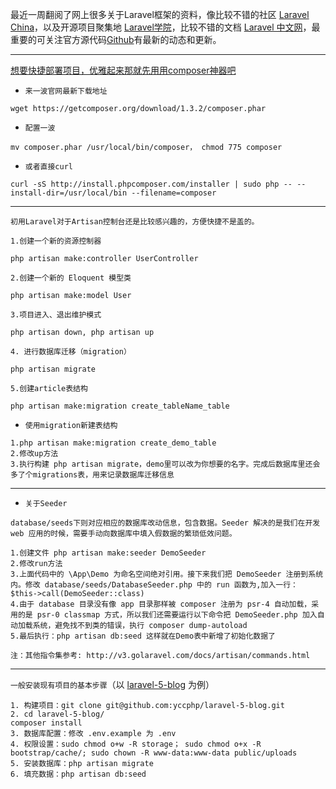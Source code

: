    最近一周翻阅了网上很多关于Laravel框架的资料，像比较不错的社区 [Laravel China](https://laravel-china.org/)，以及开源项目聚集地 [Laravel学院](http://laravelacademy.org/laravel-project)，比较不错的文档 [Laravel 中文网](http://v3.golaravel.com/docs/artisan/commands.html)，最重要的可关注官方源代码[Github](https://github.com/laravel)有最新的动态和更新。

-------


[想要快捷部署项目，优雅起来那就先用用composer神器吧 ](https://getcomposer.org/)


* `来一波官网最新下载地址`

```
wget https://getcomposer.org/download/1.3.2/composer.phar
```
* `配置一波` 


```
mv composer.phar /usr/local/bin/composer， chmod 775 composer
```

* `或者直接curl`

```
curl -sS http://install.phpcomposer.com/installer | sudo php -- --install-dir=/usr/local/bin --filename=composer 
```

-------

`初用Laravel对于Artisan控制台还是比较感兴趣的，方便快捷不是盖的。` 



```
1.创建一个新的资源控制器

php artisan make:controller UserController

2.创建一个新的 Eloquent 模型类

php artisan make:model User

3.项目进入、退出维护模式 

php artisan down, php artisan up

4. 进行数据库迁移（migration）

php artisan migrate

5.创建article表结构

php artisan make:migration create_tableName_table 

``` 
* `使用migration新建表结构`


```
1.php artisan make:migration create_demo_table
2.修改up方法
3.执行构建 php artisan migrate，demo里可以改为你想要的名字。完成后数据库里还会多了个migrations表，用来记录数据库迁移信息

```        
-------

* `关于Seeder`

`database/seeds下则对应相应的数据库改动信息，包含数据。Seeder 解决的是我们在开发 web 应用的时候，需要手动向数据库中填入假数据的繁琐低效问题。`

    1.创建文件 php artisan make:seeder DemoSeeder
    2.修改run方法
    3.上面代码中的 \App\Demo 为命名空间绝对引用。接下来我们把 DemoSeeder 注册到系统内。修改 database/seeds/DatabaseSeeder.php 中的 run 函数为,加入一行： $this->call(DemoSeeder::class)
    4.由于 database 目录没有像 app 目录那样被 composer 注册为 psr-4 自动加载，采用的是 psr-0 classmap 方式，所以我们还需要运行以下命令把 DemoSeeder.php 加入自动加载系统，避免找不到类的错误，执行 composer dump-autoload
    5.最后执行：php artisan db:seed 这样就在Demo表中新增了初始化数据了

```
注：其他指令集参考: http://v3.golaravel.com/docs/artisan/commands.html
```

-------


`一般安装现有项目的基本步骤`（以 [laravel-5-blog](https://github.com/yccphp/laravel-5-blog) 为例）

```
1. 构建项目：git clone git@github.com:yccphp/laravel-5-blog.git
2. cd laravel-5-blog/
composer install
3. 数据库配置：修改 .env.example 为 .env
4. 权限设置：sudo chmod o+w -R storage； sudo chmod o+x -R  bootstrap/cache/; sudo chown -R www-data:www-data public/uploads
5. 安装数据库：php artisan migrate
6. 填充数据：php artisan db:seed
```

